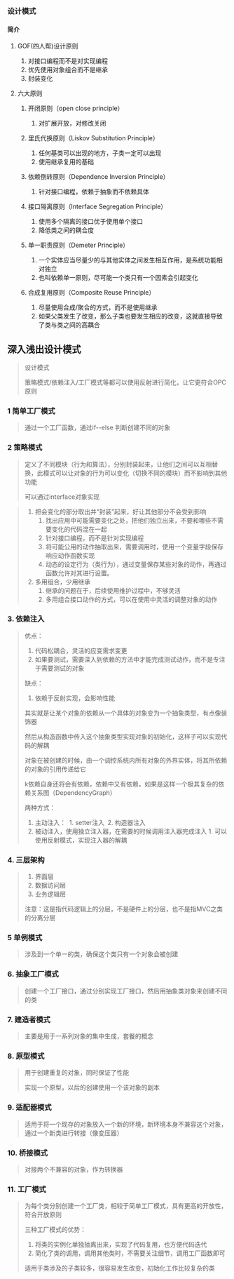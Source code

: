 ### 设计模式

#### 简介

1. GOF(四人帮)设计原则

   1. 对接口编程而不是对实现编程
   2. 优先使用对象组合而不是继承
   3. 封装变化

2. 六大原则

   1. 开闭原则（open close principle）

      1. 对扩展开放，对修改关闭

   2. 里氏代换原则（Liskov Substitution Principle）

      1. 任何基类可以出现的地方，子类一定可以出现
      2. 使用继承复用的基础

   3. 依赖倒转原则（Dependence lnversion Principle）

      1. 针对接口编程，依赖于抽象而不依赖具体

   4. 接口隔离原则（Interface Segregation Principle）

      1. 使用多个隔离的接口优于使用单个接口
      2. 降低类之间的耦合度

   5. 单一职责原则（Demeter Principle）

      1. 一个实体应当尽量少的与其他实体之间发生相互作用，是系统功能相对独立
      2. 也叫依赖单一原则，尽可能一个类只有一个因素会引起变化

   6. 合成复用原则（Composite Reuse Principle）

      1. 尽量使用合成/聚合的方式，而不是使用继承
      2. 如果父类发生了改变，那么子类也要发生相应的改变，这就直接导致了类与类之间的高耦合





## 深入浅出设计模式

> 设计模式
>
> 策略模式/依赖注入/工厂模式等都可以使用反射进行简化，让它更符合OPC原则

### 1 简单工厂模式

> 通过一个工厂函数，通过if--else 判断创建不同的对象

### 2 策略模式

> 定义了不同模块（行为和算法），分别封装起来，让他们之间可以互相替换，此模式可以让对象的行为可以变化（切换不同的模块）而不影响到其他功能
>
> 可以通过interface对象实现

> 1. 把会变化的部分取出并“封装”起来，好让其他部分不会受到影响
>    1. 找出应用中可能需要变化之处，把他们独立出来，不要和哪些不需要变化的代码混在一起
>    2. 针对接口编程，而不是针对实现编程
>    3. 将可能公用的动作抽取出来，需要调用时，使用一个变量字段保存响应动作函数实现
>    4. 动态的设定行为（类行为），通过变量保存某些对象的动作，再通过函数允许对其进行设置。
> 2. 多用组合，少用继承
>    1. 继承的问题在于，后续使用维护过程中，不够灵活
>    2. 多用组合接口动作的方式，可以在使用中灵活的调整对象的动作

### 3. 依赖注入

> 优点：
>
> 1. 代码松耦合，灵活的应变需求变更
> 2. 如果要测试，需要深入到依赖的方法中才能完成测试动作，而不是专注于需要测试的对象
>
> 缺点：
>
> 1. 依赖于反射实现，会影响性能
>
> 其实就是让某个对象的依赖从一个具体的对象变为一个抽象类型，有点像装饰器
>
> 然后从构造函数中传入这个抽象类型实现对象的初始化，这样子可以实现代码的解耦
>
> 对象在被创建的时候，由一个调控系统内所有对象的外界实体，将其所依赖的对象的引用传递给它
>
> k依赖自身还将会有依赖，依赖中又有依赖，如果是这样一个极其复杂的依赖关系图（DependencyGraph）
>
> 两种方式：
>
>  	1. 主动注入：
>       ​	1. setter注入
>       ​	2. 构造器注入
> 	2. 被动注入，使用独立注入器，在需要的时候调用注入器完成注入
>         	1. 可以使用反射模式，实现注入器的解耦

### 4. 三层架构

> 1. 界面层
> 2. 数据访问层
> 3. 业务逻辑层
>
> 注意：这是指代码逻辑上的分层，不是硬件上的分层，也不是指MVC之类的分离分层

### 5 单例模式

> 涉及到一个单一的类，确保这个类只有一个对象会被创建

### 6. 抽象工厂模式

> 创建一个工厂接口，通过分别实现工厂接口，然后用抽象类对象来创建不同的类

### 7. 建造者模式

>主要是用于一系列对象的集中生成，套餐的概念
>
>

### 8. 原型模式

> 用于创建重复的对象，同时保证了性能
>
> 实现一个原型，以后的创建使用一个该对象的副本

### 9. 适配器模式

> 适用于将一个现存的对象放入一个新的环境，新环境本身不兼容这个对象，通过一个新类进行转接（像变压器）

### 10. 桥接模式

> 对接两个不兼容的对象，作为转换器

### 11. 工厂模式

> 为每个类分别创建一个工厂类，相较于简单工厂模式，具有更高的开放性，符合开放原则
>
> 三种工厂模式的优势：
>
> 1. 将类的实例化单独抽离出来，实现了代码复用，也方便代码迭代
> 2. 简化了类的调用，调用其他类时，不需要关注细节，调用工厂函数即可
>
> 适用于类涉及的子类较多，很容易发生改变，初始化工作比较复杂的类

